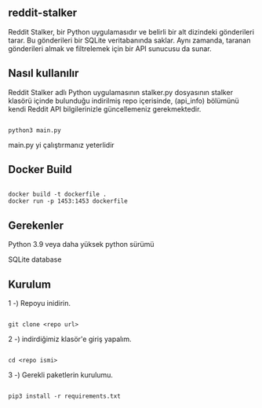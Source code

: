 ## reddit-stalker

Reddit Stalker, bir Python uygulamasıdır ve belirli bir alt dizindeki gönderileri tarar. Bu gönderileri bir SQLite veritabanında saklar. Aynı zamanda, taranan gönderileri almak ve filtrelemek için bir API sunucusu da sunar.

## Nasıl kullanılır

Reddit Stalker adlı Python uygulamasının stalker.py dosyasının stalker klasörü içinde bulunduğu indirilmiş repo içerisinde, (api_info) bölümünü kendi Reddit API bilgilerinizle güncellemeniz gerekmektedir.

```code

python3 main.py

```

main.py yi çalıştırmanız yeterlidir

## Docker Build

```code

docker build -t dockerfile .
docker run -p 1453:1453 dockerfile

```

## Gerekenler

Python 3.9 veya daha yüksek python sürümü

SQLite database

## Kurulum

1 -) Repoyu inidirin.

```code

git clone <repo url>

```

2 -) indirdiğimiz klasör'e giriş yapalım.

```code

cd <repo ismi>

```

3 -) Gerekli paketlerin kurulumu.

```code

pip3 install -r requirements.txt

```
